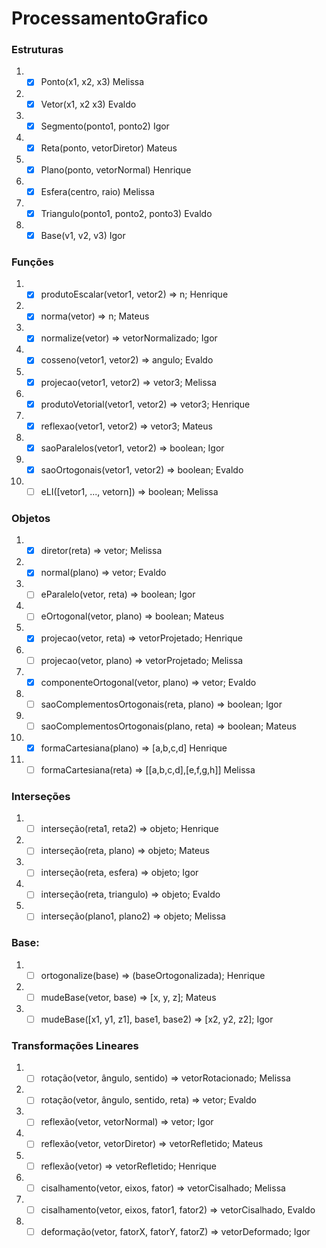 # ProcessamentoGrafico

### Estruturas
  
  
1. - [x] Ponto(x1, x2, x3) Melissa 
2. - [x] Vetor(x1, x2 x3) Evaldo
3. - [x] Segmento(ponto1, ponto2) Igor
4. - [x] Reta(ponto, vetorDiretor) Mateus
5. - [x] Plano(ponto, vetorNormal) Henrique
6. - [x] Esfera(centro, raio) Melissa
7. - [x] Triangulo(ponto1, ponto2, ponto3) Evaldo
8. - [x] Base(v1, v2, v3)  Igor

### Funções

1. - [x] produtoEscalar(vetor1, vetor2) => n; Henrique
2. - [x] norma(vetor) => n; Mateus
3. - [x] normalize(vetor) => vetorNormalizado; Igor
4. - [x] cosseno(vetor1, vetor2) => angulo; Evaldo
5. - [x] projecao(vetor1, vetor2) => vetor3; Melissa
6. - [x] produtoVetorial(vetor1, vetor2) => vetor3; Henrique
7. - [x] reflexao(vetor1, vetor2) => vetor3; Mateus
8. - [x] saoParalelos(vetor1, vetor2) => boolean; Igor
7. - [x] saoOrtogonais(vetor1, vetor2) => boolean; Evaldo
8. - [ ] eLI([vetor1, ..., vetorn]) => boolean; Melissa

### Objetos

1. - [x] diretor(reta) => vetor; Melissa
2. - [x] normal(plano) => vetor; Evaldo
3. - [ ] eParalelo(vetor, reta) => boolean; Igor
4. - [ ] eOrtogonal(vetor, plano) => boolean; Mateus
5. - [x] projecao(vetor, reta) => vetorProjetado; Henrique
6. - [ ] projecao(vetor, plano) => vetorProjetado; Melissa
7. - [x] componenteOrtogonal(vetor, plano) => vetor; Evaldo
8. - [ ] saoComplementosOrtogonais(reta, plano) => boolean; Igor
9. - [ ] saoComplementosOrtogonais(plano, reta) => boolean; Mateus
10. - [x] formaCartesiana(plano) => [a,b,c,d]  Henrique
11. - [ ] formaCartesiana(reta) => [[a,b,c,d],[e,f,g,h]]  Melissa

### Interseções

1. - [ ] interseção(reta1, reta2) => objeto; Henrique
2. - [ ] interseção(reta, plano) => objeto; Mateus
3. - [ ] interseção(reta, esfera) => objeto; Igor
4. - [ ] interseção(reta, triangulo) => objeto; Evaldo
5. - [ ] interseção(plano1, plano2) => objeto; Melissa

### Base:

1. - [ ] ortogonalize(base) => (baseOrtogonalizada); Henrique
2. - [ ] mudeBase(vetor, base) => [x, y, z]; Mateus
3. - [ ] mudeBase([x1, y1, z1], base1, base2) => [x2, y2, z2]; Igor

### Transformações Lineares

1. - [ ] rotação(vetor, ângulo, sentido) => vetorRotacionado; Melissa
2. - [ ] rotação(vetor, ângulo, sentido, reta) => vetor; Evaldo
3. - [ ] reflexão(vetor, vetorNormal) => vetor;  Igor
4. - [ ] reflexão(vetor, vetorDiretor) => vetorRefletido; Mateus
5. - [ ] reflexão(vetor) => vetorRefletido; Henrique
6. - [ ] cisalhamento(vetor, eixos, fator) => vetorCisalhado; Melissa
7. - [ ] cisalhamento(vetor, eixos, fator1, fator2) => vetorCisalhado, Evaldo
8. - [ ] deformação(vetor, fatorX, fatorY, fatorZ) => vetorDeformado;  Igor
